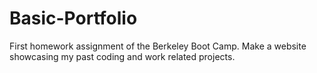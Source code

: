 # Basic-Portfolio
First homework assignment of the Berkeley Boot Camp. Make a website showcasing my past coding and work related projects.
